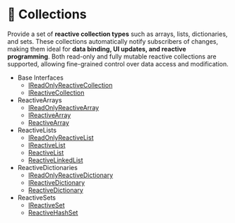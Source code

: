 # 🧩 Collections

Provide a set of **reactive collection types** such as arrays, lists, dictionaries, and sets. These collections
automatically notify subscribers of changes, making them ideal for **data binding, UI updates, and reactive
programming**. Both read-only and fully mutable reactive collections are supported, allowing fine-grained control over
data access and modification.

- Base Interfaces
  - [IReadOnlyReactiveCollection](IReadOnlyReactiveCollection.md)
  - [IReactiveCollection](IReactiveCollection.md)
- ReactiveArrays
  - [IReadOnlyReactiveArray](IReadOnlyReactiveArray.md)
  - [IReactiveArray](IReactiveArray.md)
  - [ReactiveArray](ReactiveArray.md)
- ReactiveLists
  - [IReadOnlyReactiveList](IReadOnlyReactiveList.md)
  - [IReactiveList](IReactiveList.md)
  - [ReactiveList](ReactiveList.md)
  - [ReactiveLinkedList](ReactiveLinkedList.md)
- ReactiveDictionaries
  - [IReadOnlyReactiveDictionary](IReadOnlyReactiveDictionary.md)
  - [IReactiveDictionary](IReactiveDictionary.md)
  - [ReactiveDictionary](ReactiveDictionary.md)
- ReactiveSets
  - [IReactiveSet](IReactiveHashSet.md)
  - [ReactiveHashSet](ReactiveHashSet.md)
